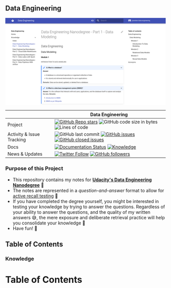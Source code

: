 ## Data Engineering

[![Thumbnail](https://github.com/pwenker/data-engineering/blob/main/docs/images/demo.png?raw=true)](https://github.com/pwenker/data-engineering)


|  | Data Engineering |
| --- | --- |
| Project                | [![GitHub Repo stars](https://img.shields.io/github/stars/pwenker/data-engineering?style=social)](https://github.com/pwenker/data-engineering) ![GitHub code size in bytes](https://img.shields.io/github/languages/code-size/pwenker/data-engineering) ![Lines of code](https://img.shields.io/tokei/lines/github/pwenker/data-engineering)
| Activity & Issue Tracking | ![GitHub last commit](https://img.shields.io/github/last-commit/pwenker/data-engineering) [![GitHub issues](https://img.shields.io/github/issues-raw/pwenker/data-engineering)](https://github.com/pwenker/data-engineering/issues?q=is%3Aopen+is%3Aissue) [![GitHub closed issues](https://img.shields.io/github/issues-closed-raw/pwenker/data-engineering)](https://github.com/pwenker/data-engineering/issues?q=is%3Aissue+is%3Aclosed)  |
| Docs | [![Documentation Status](https://img.shields.io/badge/Docs-index-green)](https://pwenker.com/data-engineering) [![Knowledge](https://img.shields.io/badge/Docs-knowledge-brightgreen)](https://pwenker.com/data-engineering/knowledge/)| 
| News & Updates | [![Twitter Follow](https://img.shields.io/twitter/follow/PascalWenker?style=social)](https://twitter.com/PascalWenker) [![GitHub followers](https://img.shields.io/github/followers/pwenker?style=social)](https://github.com/pwenker)|



### Purpose of this Project

- This repository contains my notes for [**Udacity's Data Engineering Nanodegree**](https://www.udacity.com/course/data-engineer-nanodegree--nd027) :rocket:
- The notes are represented in a *question-and-answer* format to allow for [active recall testing](https://en.wikipedia.org/wiki/Active_recall) :brain:
- If you have completed the degree yourself, you might be interested in testing your knowledge by trying to answer the questions. Regardless of your ability to answer the questions, and the
  quality of my written answers :sweat_smile:, the mere exposure and deliberate retrieval practice will help you consolidate your knowledge :exploding_head:
- Have fun!  :partying_face:

## Table of Contents

### Knowledge 


Table of Contents
=================


